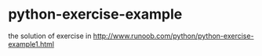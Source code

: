 # python-exercise-example
the solution of exercise in http://www.runoob.com/python/python-exercise-example1.html
